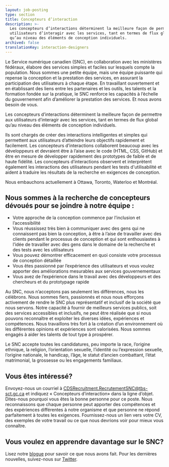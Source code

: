 ```yaml
---
layout: job-posting
type: section
title: Concepteurs d’interaction
description: >-
  Les concepteurs d’interactions déterminent la meilleure façon de permettre aux
  utilisateurs d’interagir avec les services, tant en termes de flux global
  qu’au niveau des éléments de conception individuels.
archived: false
translationKey: interaction-designers
---
```

Le Service numérique canadien (SNC), en collaboration avec les ministères fédéraux, élabore des services simples et faciles sur lesquels compte la population. Nous sommes une petite équipe, mais une équipe puissante qui repense la conception et la prestation des services, en assurant la participation des utilisateurs à chaque étape. En travaillant ouvertement et en établissant des liens entre les partenaires et les outils, les talents et la formation fondée sur la pratique, le SNC renforce les capacités à l’échelle du gouvernement afin d’améliorer la prestation des services. Et nous avons besoin de vous.

Les concepteurs d’interactions déterminent la meilleure façon de permettre aux utilisateurs d’interagir avec les services, tant en termes de flux global qu’au niveau des éléments de conception individuels.

Ils sont chargés de créer des interactions intelligentes et simples qui permettent aux utilisateurs d’atteindre leurs objectifs rapidement et facilement. Les concepteurs d’interactions collaborent beaucoup avec les développeurs et devraient être à l’aise avec le code (HTML, CSS, GitHub) et être en mesure de développer rapidement des prototypes de faible et de haute fidélité. Les concepteurs d’interactions observent et interprètent également les interactions des utilisateurs pendant les tests d'utilisabilité et aident à traduire les résultats de la recherche en exigences de conception. 

Nous embauchons actuellement à Ottawa, Toronto, Waterloo et Montréal.

## Nous sommes à la recherche de concepteurs dévoués pour se joindre à notre équipe :

* Votre approche de la conception commence par l’inclusion et l’accessibilité
* Vous réussissez très bien à communiquer avec des gens qui ne connaissent pas bien la conception, à être à l’aise de travailler avec des clients pendant le processus de conception et qui sont enthousiastes à l’idée de travailler avec des gens dans le domaine de la recherche et des tests avec les utilisateurs
* Vous pouvez démontrer efficacement en quoi consiste votre processus de conception détaillée
* Vous êtes passionné par l’expérience des utilisateurs et vous voulez apporter des améliorations mesurables aux services gouvernementaux
* Vous avez de l’expérience dans le travail avec des développeurs et des chercheurs et du prototypage rapide

Au SNC, nous n’acceptons pas seulement les différences, nous les célébrons. Nous sommes fiers, passionnés et nous nous efforçons activement de rendre le SNC plus représentatif et inclusif de la société que nous servons. Notre capacité à fournir de meilleurs services publics, soit des services accessibles et inclusifs, ne peut être réalisée que si nous pouvons reconnaître et exploiter les diverses idées, expériences et compétences. Nous travaillons très fort à la création d’un environnement où les différentes opinions et expériences sont valorisées. Nous sommes engagés à aider les talents de tout type à prospérer.

Le SNC accepte toutes les candidatures, peu importe la race, l’origine ethnique, la religion, l’orientation sexuelle, l’identité ou l’expression sexuelle, l’origine nationale, le handicap, l’âge, le statut d’ancien combattant, l’état matrimonial, la grossesse ou les engagements familiaux.

## Vous êtes intéressé?

Envoyez-nous un courriel à [CDSRecruitment.RecrutementSNC@tbs-sct.gc.ca](mailto:CDSRecruitment.RecrutementSNC@tbs-sct.gc.ca) et indiquez « Concepteurs d’interaction» dans la ligne d’objet. Dites-nous pourquoi vous êtes la bonne personne pour ce poste. Nous reconnaissons que chaque personne peut apporter des compétences et des expériences différentes à notre organisme et que personne ne répond parfaitement à toutes les exigences. Fournissez-nous un lien vers votre CV, des exemples de votre travail ou ce que nous devrions voir pour mieux vous connaître.

## Vous voulez en apprendre davantage sur le SNC? 
Lisez notre [blogue](https://numerique.canada.ca/blogue/) pour savoir ce que nous avons fait.
Pour les dernières nouvelles, suivez-nous sur [Twitter](https://twitter.com/snc_gc?lang=fr).

